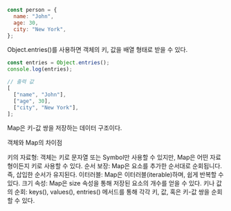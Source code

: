 ```js
const person = {
  name: "John",
  age: 30,
  city: "New York",
};
```

Object.entries()를 사용하면 객체의 키, 값을 배열 형태로 받을 수 있다.

```js
const entries = Object.entries();
console.log(entries);

// 출력 값
[
  ["name", "John"],
  ["age", 30],
  ["city", "New York"],
];
```

Map은 키-값 쌍을 저장하는 데이터 구조이다.

객체와 Map의 차이점

키의 자료형: 객체는 키로 문자열 또는 Symbol만 사용할 수 있지만, Map은 어떤 자료형이든지 키로 사용할 수 있다.
순서 보장: Map은 요소를 추가한 순서대로 순회됩니다. 즉, 삽입한 순서가 유지된다.
이터러블: Map은 이터러블(iterable)하며, 쉽게 반복할 수 있다.
크기 속성: Map은 size 속성을 통해 저장된 요소의 개수를 얻을 수 있다.
키나 값의 순회: keys(), values(), entries() 메서드를 통해 각각 키, 값, 혹은 키-값 쌍을 순회할 수 있다.
